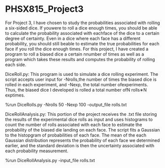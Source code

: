 # PHSX815_Project3

For Project 3, I have chosen to study the probabilities associated with rolling a six-sided dice.  If youwere to roll a dice enough times, you should be able to calculate the probability associated with eachface of the dice to a certain degree of certainty. Even in a dice where each face has a different probability, you should still beable to estimate the true probabilities for each face if you roll the dice enough times. For this project, I have created a program to roll a biased dice a certain nnumber of times as well as a program which takes these results and computes the probability of rolling each side.

DiceRoll.py:
This program is used to simulate a dice rolling experiment.  The script accepts user input for -Nrolls,the  number  of  times  the  biased  dice  is  rolled  in  each  experiment,  and  -Nexp,  the  total  number  ofexperiments.  Thus, the biased dice I developed is rolled a total number ofN rolls∗N exptimes. 

%run DiceRolls.py -Nrolls 50 -Nexp 100 -output_file rolls.txt

DiceRollAnalysis.py:
This portion of the project receives the .txt file storing the results of the experimental dice rolls as input and uses histograms to count the number of rolls associated with each face to estimate the probability of the biased die landing on each face. The script fits a Gaussian to the histopgram of probabilities of each face. The mean of the each Gaussian distribution represents the probability of each face we determined earlier, and the standard deviation is then the uncertainty associated with each probability measurement.

%run DiceRollAnalysis.py -input_file rolls.txt
